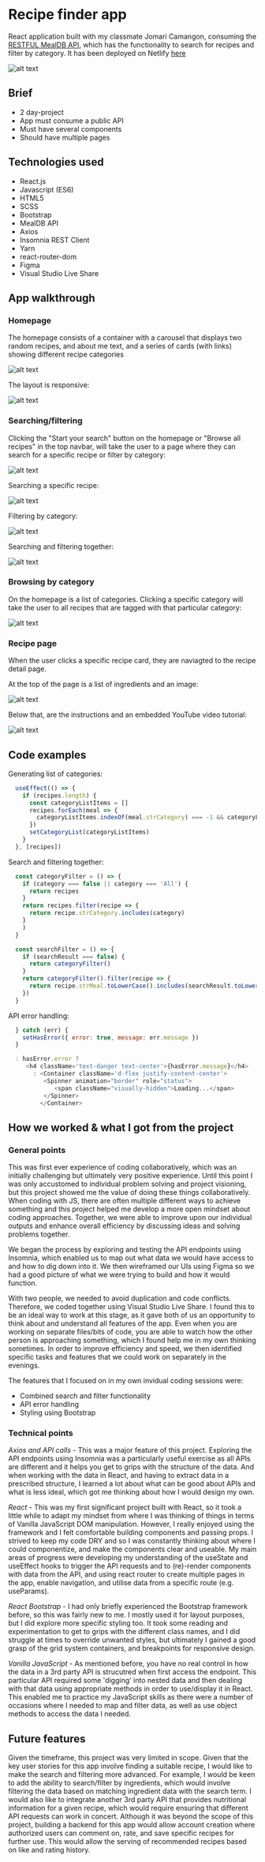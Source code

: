 # Recipe finder app 
React application built with my classmate Jomari Camangon, consuming the [RESTFUL MealDB API](https://www.themealdb.com/api.php), which has the functionality to search for recipes and filter by category. It has been deployed on Netlify [here](https://restipe-app.netlify.app/)

![alt text](https://res.cloudinary.com/di7ndofao/image/upload/v1648129768/Habit_tracker_app/Screenshot_2022-03-24_at_13.48.35_o2t0e3.png "Homepage")

Brief
----
* 2 day-project
* App must consume a public API
* Must have several components
* Should have multiple pages

Technologies used
----
* React.js
* Javascript (ES6)
* HTML5
* SCSS
* Bootstrap
* MealDB API
* Axios
* Insomnia REST Client
* Yarn
* react-router-dom
* Figma
* Visual Studio Live Share

App walkthrough
----
### Homepage
The homepage consists of a container with a carousel that displays two random recipes, and about me text, and a series of cards (with links) showing different recipe categories

![alt text](https://res.cloudinary.com/di7ndofao/image/upload/v1648129768/Habit_tracker_app/Screenshot_2022-03-24_at_13.48.35_o2t0e3.png "Homepage")

The layout is responsive:

![alt text](https://res.cloudinary.com/di7ndofao/image/upload/v1648134289/Habit_tracker_app/Screenshot_2022-03-24_at_15.04.14_gzlfhw.png "Responsive Homepage")

### Searching/filtering
Clicking the "Start your search" button on the homepage or "Browse all recipes" in the top navbar, will take the user to a page where they can search for a specific recipe or filter by category:

![alt text](https://res.cloudinary.com/di7ndofao/image/upload/v1647454416/Screenshot_2022-03-16_at_18.11.05_abysvi.png "Search page")

Searching a specific recipe:

![alt text](https://res.cloudinary.com/di7ndofao/image/upload/v1648131295/Habit_tracker_app/Screenshot_2022-03-24_at_14.14.34_vxfgvp.png "Search functionality")

Filtering by category:

![alt text](https://res.cloudinary.com/di7ndofao/image/upload/v1648131397/Habit_tracker_app/Screenshot_2022-03-24_at_14.16.02_t9b75n.png "Filter functionality")

Searching and filtering together:

![alt text](https://res.cloudinary.com/di7ndofao/image/upload/v1648131301/Habit_tracker_app/Screenshot_2022-03-24_at_14.14.02_fwavvd.png "Search and filter")

### Browsing by category

On the homepage is a list of categories. Clicking a specific category will take the user to all recipes that are tagged with that particular category:

![alt text](https://res.cloudinary.com/di7ndofao/image/upload/v1648131464/Habit_tracker_app/Screenshot_2022-03-24_at_14.17.16_rijsuy.png "Browse by category")

### Recipe page

When the user clicks a specific recipe card, they are naviagted to the recipe detail page.

At the top of the page is a list of ingredients and an image:

![alt text](https://res.cloudinary.com/di7ndofao/image/upload/v1648131605/Habit_tracker_app/Screenshot_2022-03-24_at_14.19.29_lesvlc.png "Recipe page 1")

Below that, are the instructions and an embedded YouTube video tutorial:

![alt text](https://res.cloudinary.com/di7ndofao/image/upload/v1648131606/Habit_tracker_app/Screenshot_2022-03-24_at_14.19.35_awkwc4.png "Recipe page 2")

Code examples
----
Generating list of categories:
```javascript
  useEffect(() => {
    if (recipes.length) {
      const categoryListItems = []
      recipes.forEach(meal => {
        categoryListItems.indexOf(meal.strCategory) === -1 && categoryListItems.push(meal.strCategory)
      })
      setCategoryList(categoryListItems)
    }
  }, [recipes])
```
Search and filtering together:
```javascript
  const categoryFilter = () => {
    if (category === false || category === 'All') {
      return recipes
    }
    return recipes.filter(recipe => {
      return recipe.strCategory.includes(category)
    }
    )
  }
```
```javascript
  const searchFilter = () => {
    if (searchResult === false) {
      return categoryFilter()
    }
    return categoryFilter().filter(recipe => {
      return recipe.strMeal.toLowerCase().includes(searchResult.toLowerCase())
    })
  }
```
API error handling:
```javascript
  } catch (err) {
    setHasError({ error: true, message: err.message })
  }
```

```javascript
  : hasError.error ?
     <h4 className='text-danger text-center'>{hasError.message}</h4>
       : <Container className='d-flex justify-content-center'>
          <Spinner animation="border" role="status">
             <span className="visually-hidden">Loading...</span>
          </Spinner>
         </Container>
```


How we worked & what I got from the project
----
### General points
This was first ever experience of coding collaboratively, which was an initially challenging but ultimately very positive experience. Until this point I was only accustomed to individual problem solving and project visioning, but this project showed me the value of doing these things collaboratively. When coding with JS, there are often multiple different ways to achieve something and this project helped me develop a more open mindset about coding approaches. Together, we were able to improve upon our individual outputs and enhance overall efficiency by discussing ideas and solving problems together.

We began the process by exploring and testing the API endpoints using Insomnia, which enabled us to map out what data we would have access to and how to dig down into it. We then wireframed our UIs using Figma so we had a good picture of what we were trying to build and how it would function.

With two people, we needed to avoid duplication and code conflicts. Therefore, we coded together using Visual Studio Live Share. I found this to be an ideal way to work at this stage, as it gave both of us an opportunity to think about and understand all features of the app. Even when you are working on separate files/bits of code, you are able to watch how the other person is approaching something, which I found help me in my own thinking sometimes. In order to improve efficiency and speed, we then identified specific tasks and features that we could work on separately in the evenings.

The features that I focused on in my own invidual coding sessions were:

* Combined search and filter functionality
* API error handling
* Styling using Bootstrap

### Technical points

*Axios and API calls* - This was a major feature of this project. Exploring the API endpoints using Insomnia was a particularly useful exercise as all APIs are different and it helps you get to grips with the structure of the data. And when working with the data in React, and having to extract data in a prescribed structure, I learned a lot about what can be good about APIs and what is less ideal, which got me thinking about how I would design my own.

*React* - This was my first significant project built with React, so it took a little while to adapt my mindset from where I was thinking of things in terms of Vanilla JavaScript DOM manipulation. However, I really enjoyed using the framework and I felt comfortable building components and passing props. I strived to keep my code DRY and so I was constantly thinking about where I could componentize, and make the components clear and useable. My main areas of progress were developing my understanding of the useState and useEffect hooks to trigger the API requests and to (re)-render components with data from the API, and using react router to create multiple pages in the app, enable navigation, and utilise data from a specific route (e.g. useParams).

*React Bootstrap* - I had only briefly experienced the Bootstrap framework before, so this was fairly new to me. I mostly used it for layout purposes, but I did explore more specific styling too. It took some reading and experimentation to get to grips with the different class names, and I did struggle at times to override unwanted styles, but ultimately I gained a good grasp of the grid system containers, and breakpoints for responsive design.

*Vanilla JavaScript* - As mentioned before, you have no real control in how the data in a 3rd party API is strucutred when first access the endpoint. This particular API required some 'digging' into nested data and then dealing with that data using appropriate methods in order to use/display it in React. This enabled me to practice my JavaScript skills as there were a number of occasions where I needed to map and filter data, as well as use object methods to access the data I needed.

Future features
----
Given the timeframe, this project was very limited in scope. Given that the key user stories for this app involve finding a suitable recipe, I would like to make the search and filtering more advanced. For example, I would be keen to add the ability to search/filter by ingredients, which would involve filtering the data based on matching ingredient data with the search term.
I would also like to integrate another 3rd party API that provides nutritional information for a given recipe, which would require ensuring that different API requests can work in concert.
Although it was beyond the scope of this project, building a backend for this app would allow account creation where authorized users can comment on, rate, and save specific recipes for further use. This would allow the serving of recommended recipes based on like and rating history. 
